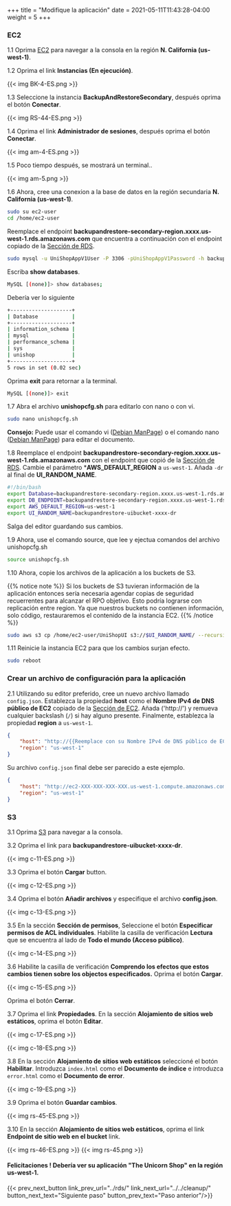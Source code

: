 +++
title = "Modifique la aplicación"
date =  2021-05-11T11:43:28-04:00
weight = 5
+++

### EC2

1.1 Oprima [EC2](https://us-west-1.console.aws.amazon.com/ec2/home?region=us-west-1#/) para navegar a la consola en la región **N. California (us-west-1)**.

1.2 Oprima el link **Instancias (En ejecución)**.

{{< img BK-4-ES.png >}}

1.3 Seleccione la instancia **BackupAndRestoreSecondary**, después oprima el botón **Conectar**.

{{< img RS-44-ES.png >}}

1.4 Oprima el link **Administrador de sesiones**, después oprima el botón **Conectar**.

{{< img am-4-ES.png >}}

1.5 Poco tiempo después, se mostrará un terminal..

{{< img am-5.png >}}


1.6 Ahora, cree una conexion a la base de datos en la región secundaria **N. California (us-west-1)**. 
```sh
sudo su ec2-user
cd /home/ec2-user
```
Reemplace el endpoint **backupandrestore-secondary-region.xxxx.us-west-1.rds.amazonaws.com** que encuentra a continuación con el endpoint copiado de la [Sección de RDS](../rds/).

```sh
sudo mysql -u UniShopAppV1User -P 3306 -pUniShopAppV1Password -h backupandrestore-secondary-region.xxxx.us-west-1.rds.amazonaws.com
```

Escriba **show databases**.

```sh
MySQL [(none)]> show databases;
```

Debería ver lo siguiente

```sh 
+--------------------+
| Database           |
+--------------------+
| information_schema |
| mysql              |
| performance_schema |
| sys                |
| unishop            |
+--------------------+
5 rows in set (0.02 sec)

```

Oprima **exit** para retornar a la terminal.

```sh
MySQL [(none)]> exit
```

1.7 Abra el archivo **unishopcfg.sh** para editarlo con nano o con vi.

```sh
sudo nano unishopcfg.sh
```

**Consejo:** Puede usar el comando vi ([Debian ManPage]((https://manpages.debian.org/buster/vim/vi.1.en.html))) o el comando nano ([Debian ManPage](https://manpages.debian.org/stretch/nano/nano.1.en.html)) para editar el documento.

1.8 Reemplace el endpoint **backupandrestore-secondary-region.xxxx.us-west-1.rds.amazonaws.com** con el endpoint que copió de la [Sección de RDS](../rds/).  Cambie el parámetro ***AWS_DEFAULT_REGION** a `us-west-1`.  Añada `-dr` al final de **UI_RANDOM_NAME**.

```sh
#!/bin/bash
export Database=backupandrestore-secondary-region.xxxx.us-west-1.rds.amazonaws.com
export DB_ENDPOINT=backupandrestore-secondary-region.xxxx.us-west-1.rds.amazonaws.com
export AWS_DEFAULT_REGION=us-west-1
export UI_RANDOM_NAME=backupandrestore-uibucket-xxxx-dr
```

Salga del editor guardando sus cambios.

1.9 Ahora, use el comando source, que lee y ejectua comandos del archivo unishopcfg.sh

```sh
source unishopcfg.sh
```

1.10 Ahora, copie los archivos de la aplicación a los buckets de S3. 

{{% notice note %}}
Si los buckets de S3 tuvieran información de la aplicación entonces sería necesaria agendar copias de seguridad recuerrentes para alcanzar el RPO objetivo. Esto podría lograrse con replicación entre region. Ya que nuestros buckets no contienen información, solo código, restauraremos el contenido de la instancia EC2.
{{% /notice %}}

```sh
sudo aws s3 cp /home/ec2-user/UniShopUI s3://$UI_RANDOM_NAME/ --recursive --grants read=uri=http://acs.amazonaws.com/groups/global/AllUsers
```

1.11 Reinicie la instancia EC2 para que los cambios surjan efecto.

```sh
sudo reboot
```

### Crear un archivo de configuración para la aplicación

2.1 Utilizando su editor preferido, cree un nuevo archivo llamado `config.json`. Establezca la propiedad **host** como el **Nombre IPv4 de DNS público de EC2** copiado de la [Sección de EC2](../ec2/).  Añada ('http://') y remueva cualquier backslash (`/`) si hay alguno presente.  Finalmente, establezca la propiedad **region** a `us-west-1`.

```json
{
    "host": "http://{{Reemplace con su Nombre IPv4 de DNS público de EC2 copiado de la sección de EC2}}",
    "region": "us-west-1"
}
```

Su archivo `config.json` final debe ser parecido a este ejemplo.

```json
{
    "host": "http://ec2-XXX-XXX-XXX-XXX.us-west-1.compute.amazonaws.com",
    "region": "us-west-1"
}
```

### S3

3.1 Oprima [S3](https://console.aws.amazon.com/s3/home?region=us-east-1#/) para navegar a la consola.

3.2 Oprima el link para **backupandrestore-uibucket-xxxx-dr**.

{{< img c-11-ES.png >}}

3.3 Oprima el botón **Cargar** button.

{{< img c-12-ES.png >}}

3.4 Oprima el botón **Añadir archivos** y especifique el archivo **config.json**.

{{< img c-13-ES.png >}}

3.5 En la sección **Sección de permisos**, Seleccione el botón **Especificar permisos de ACL individuales**.  Habilite la casilla de verificación **Lectura** que se encuentra al lado de **Todo el mundo (Acceso público)**.

{{< img c-14-ES.png >}}

3.6 Habilite la casilla de verificación **Comprendo los efectos que estos cambios tienen sobre los objectos especificados.** Oprima el botón **Cargar**.

{{< img c-15-ES.png >}}

Oprima el botón **Cerrar**.

3.7 Oprima el link **Propiedades**.  En la sección **Alojamiento de sitios web estáticos**, oprima el botón **Editar**.

{{< img c-17-ES.png >}}

{{< img c-18-ES.png >}}

3.8 En la sección **Alojamiento de sitios web estáticos** seleccioné el botón **Habilitar**.  Introduzca `index.html` como el **Documento de índice** e introduzca `error.html` como el **Documento de error**.

{{< img c-19-ES.png >}}

3.9 Oprima el botón **Guardar cambios**.

{{< img rs-45-ES.png >}}

3.10 En la sección **Alojamiento de sitios web estáticos**,  oprima el link **Endpoint de sitio web en el bucket** link.

{{< img rs-46-ES.png >}}
{{< img rs-45.png >}}

#### Felicitaciones !  Debería ver su aplicación "The Unicorn Shop" en la región **us-west-1**.

{{< prev_next_button link_prev_url="../rds/" link_next_url="../../cleanup/" button_next_text="Siguiente paso" button_prev_text="Paso anterior"/>}}

